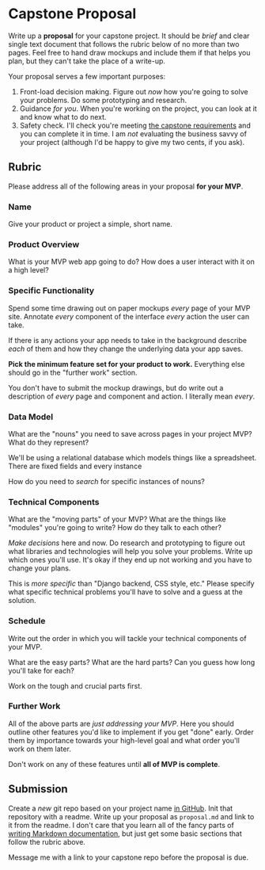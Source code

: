 # Capstone Proposal
Write up a **proposal** for your capstone project.
It should be _brief_ and clear single text document that follows the rubric below of no more than two pages.
Feel free to hand draw mockups and include them if that helps you plan, but they can't take the place of a write-up.

Your proposal serves a few important purposes:
1. Front-load decision making.
Figure out _now_ how you're going to solve your problems.
Do some prototyping and research.
1. Guidance _for you_.
When you're working on the project, you can look at it and know what to do next.
1. Safety check. I'll check you're meeting [the capstone requirements](capstoneintro.md#projectrequirements) and you can complete it in time.
I am _not_ evaluating the business savvy of your project (although I'd be happy to give my two cents, if you ask).

## Rubric
Please address all of the following areas in your proposal **for your MVP**.

### Name
Give your product or project a simple, short name.

### Product Overview
What is your MVP web app going to do?
How does a user interact with it on a high level?

### Specific Functionality
Spend some time drawing out on paper mockups _every_ page of your MVP site.
Annotate _every_ component of the interface _every_ action the user can take.

If there is any actions your app needs to take in the background describe _each_ of them and how they change the underlying data your app saves.

**Pick the minimum feature set for your product to work.**
Everything else should go in the "further work" section.

You don't have to submit the mockup drawings, but do write out a description of _every_ page and component and action.
I literally mean _every_.

### Data Model
What are the "nouns" you need to save across pages in your project MVP?
What do they represent?

We'll be using a relational database which models things like a spreadsheet.
There are fixed fields and every instance

How do you need to _search_ for specific instances of nouns?

### Technical Components
What are the "moving parts" of your MVP?
What are the things like "modules" you're going to write?
How do they talk to each other?

_Make decisions_ here and now.
Do research and prototyping to figure out what libraries and technologies will help you solve your problems.
Write up which ones you'll use.
It's okay if they end up not working and you have to change your plans.

This is _more specific_ than "Django backend, CSS style, etc."
Please specify what specific technical problems you'll have to solve and a guess at the solution.

### Schedule
Write out the order in which you will tackle your technical components of your MVP.

What are the easy parts?
What are the hard parts?
Can you guess how long you'll take for each?

Work on the tough and crucial parts first.

### Further Work
All of the above parts are _just addressing your MVP_.
Here you should outline other features you'd like to implement if you get "done" early.
Order them by importance towards your high-level goal and what order you'll work on them later.

Don't work on any of these features until **all of MVP is complete**.

## Submission
Create a _new_ git repo based on your project name [in GitHub](https://github.com/new).
Init that repository with a readme.
Write up your proposal as `proposal.md` and link to it from the readme.
I don't care that you learn all of the fancy parts of [writing Markdown documentation](https://help.github.com/articles/basic-writing-and-formatting-syntax/), but just get some basic sections that follow the rubric above.

Message me with a link to your capstone repo before the proposal is due.
